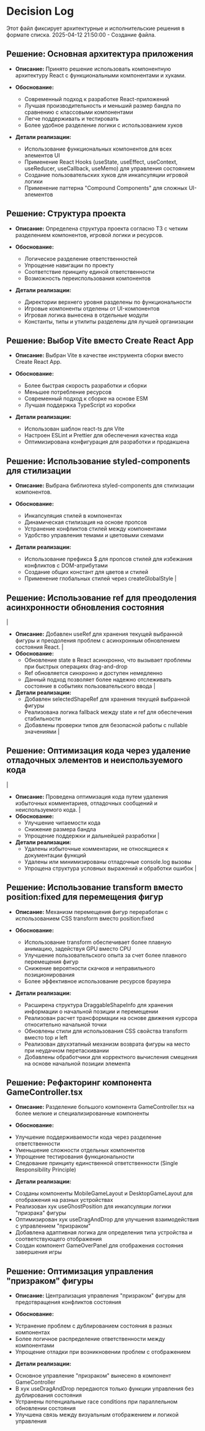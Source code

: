 # Decision Log

Этот файл фиксирует архитектурные и исполнительские решения в формате списка.
2025-04-12 21:50:00 - Создание файла.

## Решение: Основная архитектура приложения

* **Описание:** Принято решение использовать компонентную архитектуру React с функциональными компонентами и хуками.

* **Обоснование:** 
  - Современный подход к разработке React-приложений
  - Лучшая производительность и меньший размер бандла по сравнению с классовыми компонентами
  - Легче поддерживать и тестировать
  - Более удобное разделение логики с использованием хуков

* **Детали реализации:**
  - Использование функциональных компонентов для всех элементов UI
  - Применение React Hooks (useState, useEffect, useContext, useReducer, useCallback, useMemo) для управления состоянием
  - Создание пользовательских хуков для инкапсуляции игровой логики
  - Применение паттерна "Compound Components" для сложных UI-элементов

## Решение: Структура проекта

* **Описание:** Определена структура проекта согласно ТЗ с четким разделением компонентов, игровой логики и ресурсов.

* **Обоснование:**
  - Логическое разделение ответственностей
  - Упрощение навигации по проекту
  - Соответствие принципу единой ответственности
  - Возможность переиспользования компонентов

* **Детали реализации:**
  - Директории верхнего уровня разделены по функциональности
  - Игровые компоненты отделены от UI-компонентов
  - Игровая логика вынесена в отдельные модули
  - Константы, типы и утилиты разделены для лучшей организации

## Решение: Выбор Vite вместо Create React App

* **Описание:** Выбран Vite в качестве инструмента сборки вместо Create React App.

* **Обоснование:**
  - Более быстрая скорость разработки и сборки
  - Меньшее потребление ресурсов
  - Современный подход к сборке на основе ESM
  - Лучшая поддержка TypeScript из коробки

* **Детали реализации:**
  - Использован шаблон react-ts для Vite
  - Настроен ESLint и Prettier для обеспечения качества кода
  - Оптимизирована конфигурация для разработки и продакшена

## Решение: Использование styled-components для стилизации

* **Описание:** Выбрана библиотека styled-components для стилизации компонентов.

* **Обоснование:**
  - Инкапсуляция стилей в компонентах
  - Динамическая стилизация на основе пропсов
  - Устранение конфликтов стилей между компонентами
  - Удобство управления темами и цветовыми схемами

* **Детали реализации:**
  - Использование префикса $ для пропсов стилей для избежания конфликтов с DOM-атрибутами
  - Создание общих констант для цветов и стилей
  - Применение глобальных стилей через createGlobalStyle
|
## Решение: Использование ref для преодоления асинхронности обновления состояния
|
* **Описание:** Добавлен useRef для хранения текущей выбранной фигуры и преодоления проблем с асинхронным обновлением состояния React.
|
* **Обоснование:**
  - Обновление state в React асинхронно, что вызывает проблемы при быстрых операциях drag-and-drop
  - Ref обновляется синхронно и доступен немедленно
  - Данный подход позволяет более надежно отслеживать состояние в событиях пользовательского ввода
|
* **Детали реализации:**
  - Добавлен selectedShapeRef для хранения текущей выбранной фигуры
  - Реализована логика fallback между state и ref для обеспечения стабильности
  - Добавлены проверки типов для безопасной работы с nullable значениями
|
## Решение: Оптимизация кода через удаление отладочных элементов и неиспользуемого кода
|
* **Описание:** Проведена оптимизация кода путем удаления избыточных комментариев, отладочных сообщений и неиспользуемого кода.
|
* **Обоснование:**
  - Улучшение читаемости кода
  - Снижение размера бандла
  - Упрощение поддержки и дальнейшей разработки
|
* **Детали реализации:**
  - Удалены избыточные комментарии, не относящиеся к документации функций
  - Удалены или минимизированы отладочные console.log вызовы
  - Упрощена структура условных выражений и обработки ошибок
|
## Решение: Использование transform вместо position:fixed для перемещения фигур

* **Описание:** Механизм перемещения фигур переработан с использованием CSS transform вместо position:fixed

* **Обоснование:**
  - Использование transform обеспечивает более плавную анимацию, задействуя GPU вместо CPU
  - Улучшение пользовательского опыта за счет более плавного перемещения фигур
  - Снижение вероятности скачков и неправильного позиционирования
  - Более эффективное использование ресурсов браузера

* **Детали реализации:**
  - Расширена структура DraggableShapeInfo для хранения информации о начальной позиции и перемещении
  - Реализован расчет трансформации на основе движения курсора относительно начальной точки
  - Обновлены стили для использования CSS свойства transform вместо top и left
  - Реализован двухэтапный механизм возврата фигуры на место при неудачном перетаскивании
  - Добавлены обработчики для корректного вычисления смещения на основе начальной позиции элемента

## Решение: Рефакторинг компонента GameController.tsx

* **Описание:** Разделение большого компонента GameController.tsx на более мелкие и специализированные компоненты

* **Обоснование:**
 - Улучшение поддерживаемости кода через разделение ответственности
 - Уменьшение сложности отдельных компонентов
 - Упрощение тестирования функциональности
 - Следование принципу единственной ответственности (Single Responsibility Principle)

* **Детали реализации:**
 - Созданы компоненты MobileGameLayout и DesktopGameLayout для отображения на разных устройствах
 - Реализован хук useGhostPosition для инкапсуляции логики "призрака" фигуры
 - Оптимизирован хук useDragAndDrop для улучшения взаимодействия с управлением "призраком"
 - Добавлена адаптивная логика для определения типа устройства и соответствующего отображения
 - Создан компонент GameOverPanel для отображения состояния завершения игры

## Решение: Оптимизация управления "призраком" фигуры

* **Описание:** Централизация управления "призраком" фигуры для предотвращения конфликтов состояния

* **Обоснование:**
 - Устранение проблем с дублированием состояния в разных компонентах
 - Более логичное распределение ответственности между компонентами
 - Упрощение отладки при возникновении проблем с отображением

* **Детали реализации:**
 - Основное управление "призраком" вынесено в компонент GameController
 - В хук useDragAndDrop передаются только функции управления без дублирования состояния
 - Устранены потенциальные race conditions при параллельном обновлении состояния
 - Улучшена связь между визуальным отображением и логикой управления